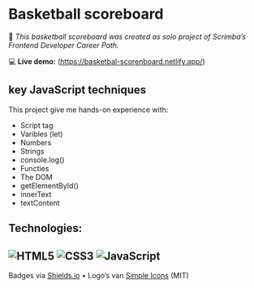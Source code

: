 # Basketball scoreboard

📘 *This basketball scoreboard was created as solo project of Scrimba’s Frontend Developer Career Path.* 

💻 **Live demo:** (https://basketbal-scorenboard.netlify.app/)

## key JavaScript techniques 

This project give me hands-on experience with:

- Script tag
- Varibles (let)
- Numbers
- Strings
- console.log()
- Functies
- The DOM
- getElementById()
- innerText
- textContent

## Technologies:
![HTML5](https://img.shields.io/badge/HTML5-E34F26?logo=html5&logoColor=white)
![CSS3](https://img.shields.io/badge/CSS3-1572B6?logo=css3&logoColor=white)
![JavaScript](https://img.shields.io/badge/JavaScript-F7DF1E?logo=javascript&logoColor=black)
---
Badges via [Shields.io](https://shields.io/) • Logo’s van [Simple Icons](https://simpleicons.org/) (MIT)
